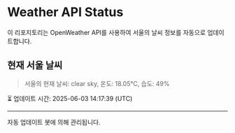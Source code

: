 
# Weather API Status

이 리포지토리는 OpenWeather API를 사용하여 서울의 날씨 정보를 자동으로 업데이트합니다.

## 현재 서울 날씨
> 서울의 현재 날씨: clear sky, 온도: 18.05°C, 습도: 49%

⏳ 업데이트 시간: 2025-06-03 14:17:39 (UTC)

---
자동 업데이트 봇에 의해 관리됩니다.
